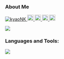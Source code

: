 ### About Me

<p align="left">
  <a href="https://github.com/kyaoNK/kyaoNK/">
    <img src="https://komarev.com/ghpvc/?username=kyaoNK" alt="kyaoNK" />
  </a>
  <a href="http://twitter.com/kyao_0_">
    <img height="20" src="https://img.shields.io/twitter/follow/kyao_0_?label=Twitter&logo=twitter&style=flat" />
  </a>
  <a href="https://github.com/kyaoNK">
    <img height="20" src="https://img.shields.io/github/followers/kyaoNK?label=follow&logo=github&style=flat" />
  </a>
  <a href="http://qiita.com/kyaon">
    <img height="20" src="https://qiita-badge.apiapi.app/s/kyaon/posts.svg" />
  </a>
  <//qiita.com/kyaon">
    <img height="20" src="https://qiita-badge.apiapi.app/s/kyaon/contributions.svg" />
  </a>
</p>

![](https://github-readme-stats.vercel.app/api/top-langs?username=yukimura-manase)

<h3 align="left">Languages and Tools:</h3>

![](https://skillicons.dev/icons?i=docker,html,css,ts,py,pytorch,discord,bots,latex,md,notion,vscode,ps,pr)


